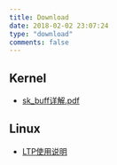 ```yaml
---
title: Download
date: 2018-02-02 23:07:24
type: "download"
comments: false
---
```


## Kernel

* [sk_buff详解.pdf](/downloads/kernel/sk_buff详解.pdf)

## Linux

* [LTP使用说明](/downloads/linux/LTP使用说明.doc)
